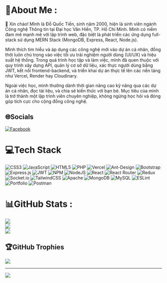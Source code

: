 # 💫About Me :
👋
Xin chào! Mình là Đỗ Quốc Tiến, sinh năm 2000, hiện là sinh viên ngành Công nghệ Thông tin tại Đại học Văn Hiến, TP. Hồ Chí Minh.
Mình có niềm đam mê mạnh mẽ với lập trình web, đặc biệt là phát triển các ứng dụng full-stack sử dụng MERN Stack (MongoDB, Express, React, Node.js).

Mình thích tìm hiểu và áp dụng các công nghệ mới vào dự án cá nhân, đồng thời luôn chú trọng vào việc tối ưu trải nghiệm người dùng (UI/UX) và hiệu suất hệ thống.
Trong quá trình học tập và làm việc, mình đã quen thuộc với quy trình xây dựng API, quản lý cơ sở dữ liệu, xác thực người dùng bằng JWT, kết nối frontend-backend, và triển khai dự án thực tế lên các nền tảng như Vercel, Render hay Cloudinary.

Ngoài việc học, mình thường dành thời gian nâng cao kỹ năng qua các dự án cá nhân, đọc tài liệu, và chia sẻ kiến thức với bạn bè. Mục tiêu của mình là trở thành một lập trình viên chuyên nghiệp, không ngừng học hỏi và đóng góp tích cực cho cộng đồng công nghệ.

## 🌐Socials
[![Facebook](https://img.shields.io/badge/Facebook-%231877F2.svg?logo=Facebook&logoColor=white)](https://facebook.com/https://www.facebook.com/dqt.tien.2000/) 

# 💻Tech Stack
![CSS3](https://img.shields.io/badge/css3-%231572B6.svg?style=plastic&logo=css3&logoColor=white) ![JavaScript](https://img.shields.io/badge/javascript-%23323330.svg?style=plastic&logo=javascript&logoColor=%23F7DF1E) ![HTML5](https://img.shields.io/badge/html5-%23E34F26.svg?style=plastic&logo=html5&logoColor=white) ![PHP](https://img.shields.io/badge/php-%23777BB4.svg?style=plastic&logo=php&logoColor=white) ![Vercel](https://img.shields.io/badge/vercel-%23000000.svg?style=plastic&logo=vercel&logoColor=white) ![Ant-Design](https://img.shields.io/badge/-AntDesign-%230170FE?style=plastic&logo=ant-design&logoColor=white) ![Bootstrap](https://img.shields.io/badge/bootstrap-%23563D7C.svg?style=plastic&logo=bootstrap&logoColor=white) ![Express.js](https://img.shields.io/badge/express.js-%23404d59.svg?style=plastic&logo=express&logoColor=%2361DAFB) ![JWT](https://img.shields.io/badge/JWT-black?style=plastic&logo=JSON%20web%20tokens) ![NPM](https://img.shields.io/badge/NPM-%23000000.svg?style=plastic&logo=npm&logoColor=white) ![NodeJS](https://img.shields.io/badge/node.js-6DA55F?style=plastic&logo=node.js&logoColor=white) ![React](https://img.shields.io/badge/react-%2320232a.svg?style=plastic&logo=react&logoColor=%2361DAFB) ![React Router](https://img.shields.io/badge/React_Router-CA4245?style=plastic&logo=react-router&logoColor=white) ![Redux](https://img.shields.io/badge/redux-%23593d88.svg?style=plastic&logo=redux&logoColor=white) ![Socket.io](https://img.shields.io/badge/Socket.io-black?style=plastic&logo=socket.io&badgeColor=010101) ![TailwindCSS](https://img.shields.io/badge/tailwindcss-%2338B2AC.svg?style=plastic&logo=tailwind-css&logoColor=white) ![Apache](https://img.shields.io/badge/apache-%23D42029.svg?style=plastic&logo=apache&logoColor=white) ![MongoDB](https://img.shields.io/badge/MongoDB-%234ea94b.svg?style=plastic&logo=mongodb&logoColor=white) ![MySQL](https://img.shields.io/badge/mysql-%2300f.svg?style=plastic&logo=mysql&logoColor=white) ![ESLint](https://img.shields.io/badge/ESLint-4B3263?style=plastic&logo=eslint&logoColor=white) ![Portfolio](https://img.shields.io/badge/Portfolio-%23000000.svg?style=plastic&logo=firefox&logoColor=#FF7139) ![Postman](https://img.shields.io/badge/Postman-FF6C37?style=plastic&logo=postman&logoColor=white)
# 📊GitHub Stats :
![](https://github-readme-stats.vercel.app/api?username=QuocTien2k&theme=radical&hide_border=false&include_all_commits=false&count_private=false)<br/>
![](https://github-readme-streak-stats.herokuapp.com/?user=QuocTien2k&theme=radical&hide_border=false)<br/>
![](https://github-readme-stats.vercel.app/api/top-langs/?username=QuocTien2k&theme=radical&hide_border=false&include_all_commits=false&count_private=false&layout=compact)

## 🏆GitHub Trophies
![](https://github-trophies.vercel.app/?username=QuocTien2k&theme=radical&no-frame=false&no-bg=false&margin-w=4)

---
[![](https://visitcount.itsvg.in/api?id=QuocTien2k&icon=0&color=0)](https://visitcount.itsvg.in)
